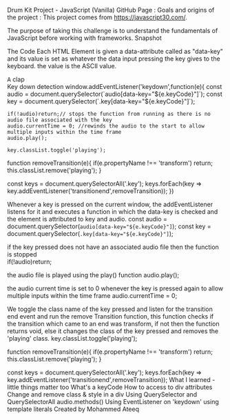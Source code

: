 Drum Kit Project - JavaScript (Vanilla) 
GitHub Page :
Goals and origins of the project :
This project comes from https://javascript30.com/.

The purpose of taking this challenge is to understand the fundamentals of JavaScript before working with frameworks. 
Snapshot


The Code
Each HTML Element is given a data-attribute called as "data-key" and its value is set as whatever the data input pressing the key gives to the keyboard. the value is the ASCII value.
<div data-key="65" class="key">
      <kbd>A</kbd>
      <span class="sound">clap</span>
    </div>
Key down detection
window.addEventListener('keydown',function(e){
    const audio = document.querySelector(`audio[data-key="${e.keyCode}"]`);
    const key = document.querySelector(`.key[data-key="${e.keyCode}"]`);
    
    if(!audio)return;// stops the function from running as there is no audio file associated with the key
    audio.currentTime = 0; //rewinds the audio to the start to allow multiple inputs within the time frame
    audio.play();

    key.classList.toggle('playing');
    
  function removeTransition(e){
    if(e.propertyName !== 'transform') return;
    this.classList.remove('playing');
  } 
    

 const keys = document.querySelectorAll('.key');
  keys.forEach(key => key.addEventListener('transitionend',removeTransition));
})


Whenever a key is pressed on the current window, the addEventListener listens for it and executes a function in which the data-key is checked and the element is attributed to key and audio.
const audio = document.querySelector(`audio[data-key="${e.keyCode}"]`);
const key = document.querySelector(`.key[data-key="${e.keyCode}"]`);

if the key pressed does not have an associated audio file then the function is stopped  
if(!audio)return; 

the audio file is played using the play() function
audio.play();

the audio current time is set to 0 whenever the key is pressed again to allow multiple inputs within the time frame
audio.currentTime = 0;

We toggle the class name of the key pressed and listen for the transition end event and run the remove Transition function, this function checks if the transition which came to an end was transform, if not then the function returns void, else it changes the class of the key pressed and removes the 'playing' class. 
key.classList.toggle('playing');
    
  function removeTransition(e){
    if(e.propertyName !== 'transform') return;
    this.classList.remove('playing');
 } 
  
const keys = document.querySelectorAll('.key');
keys.forEach(key => key.addEventListener('transitionend',removeTransition));
What I learned -little things matter too
What's a keyCode
How to access to div attributes
Change and remove class & style in a div
Using QuerySelector and QuerySelectorAll
audio.methods()
Using EventListener on 'keydown' 
using template literals
Created by Mohammed Ateeq
